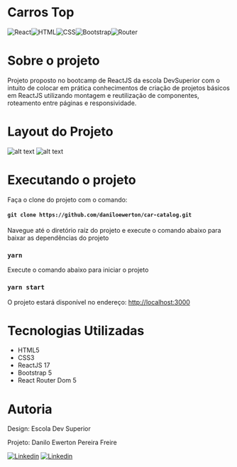 # Carros Top

![React](https://img.shields.io/badge/React-20232A?style=for-the-badge&logo=react&logoColor=61DAFB)![HTML](https://img.shields.io/badge/HTML5-E34F26?style=for-the-badge&logo=html5&logoColor=white)![CSS](https://img.shields.io/badge/CSS3-1572B6?style=for-the-badge&logo=css3&logoColor=white)![Bootstrap](https://img.shields.io/badge/Bootstrap-563D7C?style=for-the-badge&logo=bootstrap&logoColor=white)![Router](https://img.shields.io/badge/React_Router-CA4245?style=for-the-badge&logo=react-router&logoColor=white)

# Sobre o projeto

Projeto proposto no bootcamp de ReactJS da escola DevSuperior com o intuito de colocar em prática conhecimentos de criação de projetos básicos em ReactJS utilizando montagem e reutilização de componentes, roteamento entre páginas e responsividade.

# Layout do Projeto

![alt text](Widescreen.png)
![alt text](<Widescreen 2.png>)

# Executando o projeto

Faça o clone do projeto com o comando:

#### `git clone https://github.com/daniloewerton/car-catalog.git`

Navegue até o diretório raíz do projeto e execute o comando abaixo para baixar as dependências do projeto

### `yarn`

Execute o comando abaixo para iniciar o projeto

### `yarn start` 

O projeto estará disponível no endereço:
[http://localhost:3000](http://localhost:3000) 

# Tecnologias Utilizadas

- HTML5
- CSS3
- ReactJS 17
- Bootstrap 5
- React Router Dom 5

# Autoria

Design: Escola Dev Superior

Projeto: Danilo Ewerton Pereira Freire

[![Linkedin](https://img.shields.io/badge/LinkedIn-0077B5?style=for-the-badge&logo=linkedin&logoColor=white)](https://www.linkedin.com/in/daniloewerton/)
[![Linkedin](https://img.shields.io/badge/Gmail-D14836?style=for-the-badge&logo=gmail&logoColor=white)](mailto:danilo.ewe@gmail.com)